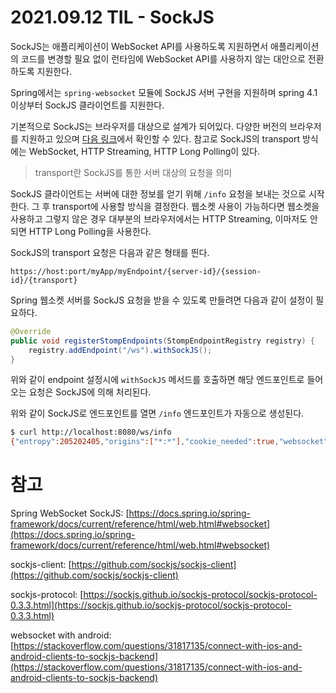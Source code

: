 # 2021.09.12 TIL - SockJS

SockJS는 애플리케이션이 WebSocket API를 사용하도록 지원하면서 애플리케이션의 코드를 변경할 필요 없이 런타임에 WebSocket API를 사용하지 않는 대안으로 전환하도록 지원한다.

Spring에서는 `spring-websocket` 모듈에 SockJS 서버 구현을 지원하며 spring 4.1 이상부터 SockJS 클라이언트를 지원한다.

기본적으로 SockJS는 브라우저를 대상으로 설계가 되어있다. 다양한 버전의 브라우저를 지원하고 있으며 [다음 링크](https://github.com/sockjs/sockjs-client/#supported-transports-by-browser-html-served-from-http-or-https)에서 확인할 수 있다. 참고로 SockJS의 transport 방식에는 WebSocket, HTTP Streaming, HTTP Long Polling이 있다.

> transport란 SockJS를 통한 서버 대상의 요청을 의미

SockJS 클라이언트는 서버에 대한 정보를 얻기 위해 `/info` 요청을 보내는 것으로 시작한다. 그 후 transport에 사용할 방식을 결정한다. 웹소켓 사용이 가능하다면 웹소켓을 사용하고 그렇지 않은 경우 대부분의 브라우저에서는 HTTP Streaming, 이마저도 안되면 HTTP Long Polling을 사용한다.

SockJS의 transport 요청은 다음과 같은 형태를 띈다.

```
https://host:port/myApp/myEndpoint/{server-id}/{session-id}/{transport}
```

Spring 웹소켓 서버를 SockJS 요청을 받을 수 있도록 만들려면 다음과 같이 설정이 필요하다.

```java
@Override
public void registerStompEndpoints(StompEndpointRegistry registry) {
    registry.addEndpoint("/ws").withSockJS();
}
```

위와 같이 endpoint 설정시에 `withSockJS` 메서드를 호출하면 해당 엔드포인트로 들어오는 요청은 SockJS에 의해 처리된다.

위와 같이 SockJS로 엔드포인트를 열면 `/info` 엔드포인트가 자동으로 생성된다.

```bash
$ curl http://localhost:8080/ws/info
{"entropy":205202405,"origins":["*:*"],"cookie_needed":true,"websocket":true}%
```

# 참고

Spring WebSocket SockJS: [https://docs.spring.io/spring-framework/docs/current/reference/html/web.html#websocket](https://docs.spring.io/spring-framework/docs/current/reference/html/web.html#websocket)

sockjs-client: [https://github.com/sockjs/sockjs-client](https://github.com/sockjs/sockjs-client)

sockjs-protocol: [https://sockjs.github.io/sockjs-protocol/sockjs-protocol-0.3.3.html](https://sockjs.github.io/sockjs-protocol/sockjs-protocol-0.3.3.html)

websocket with android: [https://stackoverflow.com/questions/31817135/connect-with-ios-and-android-clients-to-sockjs-backend](https://stackoverflow.com/questions/31817135/connect-with-ios-and-android-clients-to-sockjs-backend)